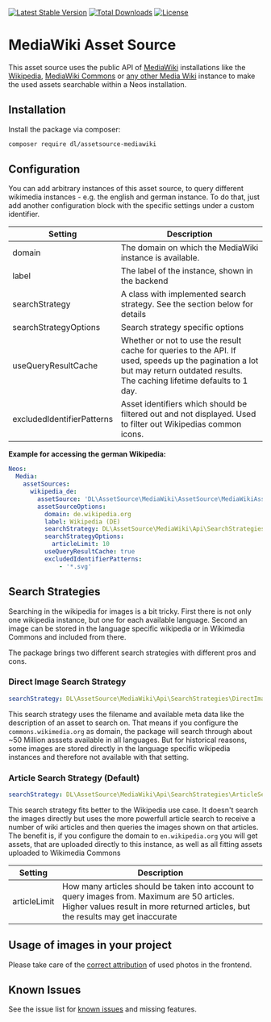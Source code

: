 [![Latest Stable Version](https://poser.pugx.org/dl/assetsource-mediawiki/v/stable)](https://packagist.org/packages/dl/assetsource-mediawiki) [![Total Downloads](https://poser.pugx.org/dl/assetsource-mediawiki/downloads)](https://packagist.org/packages/dl/assetsource-mediawiki) [![License](https://poser.pugx.org/dl/assetsource-mediawiki/license)](https://packagist.org/packages/dl/assetsource-mediawiki)

# MediaWiki Asset Source

This asset source uses the public API of [MediaWiki](https://www.mediawiki.org/wiki/MediaWiki) installations like the [Wikipedia](https://en.wikipedia.org/w/api.php), [MediaWiki Commons](https://commons.mediaWiki.org) or [any other Media Wiki](https://wikistats.wmflabs.org/) instance to make the used assets searchable within a Neos installation.

## Installation

Install the package via composer:

```bash
composer require dl/assetsource-mediawiki
```

## Configuration

You can add arbitrary instances of this asset source, to query different wikimedia instances - e.g. the english and german instance. To do that, just add another configuration block with the specific settings under a custom identifier.

| Setting                    | Description          |
| -------------------------- |----------------------|
| domain                     | The domain on which the MediaWiki instance is available.  |
| label                      | The label of the instance, shown in the backend  |
| searchStrategy             | A class with implemented search strategy. See the section below for details      |
| searchStrategyOptions      | Search strategy specific options      |
| useQueryResultCache        | Whether or not to use the result cache for queries to the API. If used, speeds up the pagination a lot but may return outdated results. The caching lifetime defaults to 1 day.      |
| excludedIdentifierPatterns | Asset identifiers which should be filtered out and not displayed. Used to filter out Wikipedias common icons. |

**Example for accessing the german Wikipedia:**

```yaml
Neos:
  Media:
    assetSources:
      wikipedia_de:
        assetSource: 'DL\AssetSource\MediaWiki\AssetSource\MediaWikiAssetSource'
        assetSourceOptions:
          domain: de.wikipedia.org
          label: Wikipedia (DE)
          searchStrategy: DL\AssetSource\MediaWiki\Api\SearchStrategies\ArticleSearchStrategy
          searchStrategyOptions:
            articleLimit: 10
          useQueryResultCache: true
          excludedIdentifierPatterns:
              - '*.svg'
```
                 
## Search Strategies

Searching in the wikipedia for images is a bit tricky. First there is not only one wikipedia instance, but one for each available language. Second an image can be stored in the language specific wikipedia or in Wikimedia Commons and included from there. 

The package brings two different search strategies with different pros and cons.

### Direct Image Search Strategy

```yaml
searchStrategy: DL\AssetSource\MediaWiki\Api\SearchStrategies\DirectImageSearchStrategy
```

This search strategy uses the filename and available meta data like the description of an asset to search on. That means if you configure the `commons.wikimedia.org` as domain, the package will search through about ~50 Million asssets available in all languages. But for historical reasons, some images are stored directly in the language specific wikipedia instances and therefore not available with that setting.

### Article Search Strategy (Default)

```yaml
searchStrategy: DL\AssetSource\MediaWiki\Api\SearchStrategies\ArticleSearchStrategy
```

This search strategy fits better to the Wikipedia use case. It doesn't search the images directly but uses the more powerfull article search to receive a number of wiki articles and then queries the images shown on that articles. The benefit is, if you configure the domain to `en.wikipedia.org` you will get assets, that are uploaded directly to this instance, as well as all fitting assets uploaded to Wikimedia Commons

| Setting                   | Description                                |
| ------------------------- |--------------------------------------------|
| articleLimit              | How many articles should be taken into account to query images from. Maximum are 50 articles. Higher values result in more returned articles, but the results may get inaccurate |

## Usage of images in your project

Please take care of the [correct attribution](https://wiki.creativecommons.org/wiki/Best_practices_for_attribution) of used photos in the frontend.

## Known Issues

See the issue list for [known issues](https://github.com/daniellienert/assetsource-mediawiki/issues) and missing features.
